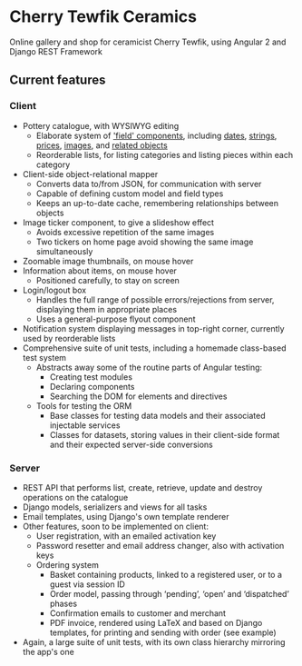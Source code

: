 # Cherry Tewfik Ceramics
Online gallery and shop for ceramicist Cherry Tewfik, using Angular 2 and Django REST Framework

## Current features

### Client
- Pottery catalogue, with WYSIWYG editing
  - Elaborate system of ['field' components](https://github.com/robbrockway/cherrytewfik/tree/master/front/src/modules/fields), including [dates](https://github.com/robbrockway/cherrytewfik/blob/master/front/src/modules/fields/editable/edit/types/year.month.edit.component.ts), [strings](https://github.com/robbrockway/cherrytewfik/blob/master/front/src/modules/fields/editable/edit/types/string.edit.component.ts), [prices](https://github.com/robbrockway/cherrytewfik/blob/master/front/src/modules/fields/editable/edit/types/price.edit.component.ts), [images](https://github.com/robbrockway/cherrytewfik/blob/master/front/src/modules/fields/editable/edit/types/image.edit.component.ts), and [related objects](https://github.com/robbrockway/cherrytewfik/blob/master/front/src/modules/fields/editable/edit/types/image.edit.component.ts)
  - Reorderable lists, for listing categories and listing pieces within each category
- Client-side object-relational mapper
  - Converts data to/from JSON, for communication with server
  - Capable of defining custom model and field types
  - Keeps an up-to-date cache, remembering relationships between objects
- Image ticker component, to give a slideshow effect
  - Avoids excessive repetition of the same images
  - Two tickers on home page avoid showing the same image simultaneously
- Zoomable image thumbnails, on mouse hover
- Information about items, on mouse hover
  - Positioned carefully, to stay on screen
- Login/logout box
  - Handles the full range of possible errors/rejections from server, displaying them in appropriate places
  - Uses a general-purpose flyout component
- Notification system displaying messages in top-right corner, currently used by reorderable lists
- Comprehensive suite of unit tests, including a homemade class-based test system
  - Abstracts away some of the routine parts of Angular testing:
    - Creating test modules
    - Declaring components
    - Searching the DOM for elements and directives
  - Tools for testing the ORM
    - Base classes for testing data models and their associated injectable services
    - Classes for datasets, storing values in their client-side format and their expected server-side conversions
  
### Server
- REST API that performs list, create, retrieve, update and destroy operations on the catalogue
- Django models, serializers and views for all tasks
- Email templates, using Django's own template renderer
- Other features, soon to be implemented on client:
  - User registration, with an emailed activation key
  - Password resetter and email address changer, also with activation keys
  - Ordering system
    - Basket containing products, linked to a registered user, or to a guest via session ID
    - Order model, passing through &lsquo;pending&rsquo;, &lsquo;open&rsquo; and &lsquo;dispatched&rsquo; phases
    - Confirmation emails to customer and merchant
    - PDF invoice, rendered using LaTeX and based on Django templates, for printing and sending with order (see example)
- Again, a large suite of unit tests, with its own class hierarchy mirroring the app's one